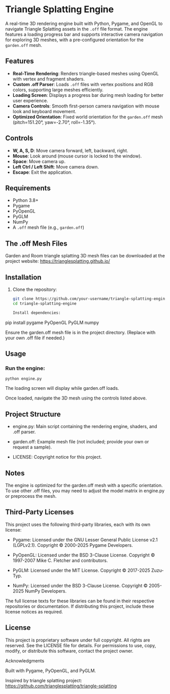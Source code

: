 # Triangle Splatting Engine

A real-time 3D rendering engine built with Python, Pygame, and OpenGL to navigate Triangle Splatting assets in the `.off` file format. The engine features a loading progress bar and supports interactive camera navigation for exploring 3D meshes, with a pre-configured orientation for the `garden.off` mesh.

## Features
- **Real-Time Rendering**: Renders triangle-based meshes using OpenGL with vertex and fragment shaders.
- **Custom .off Parser**: Loads `.off` files with vertex positions and RGB colors, supporting large meshes efficiently.
- **Loading Screen**: Displays a progress bar during mesh loading for better user experience.
- **Camera Controls**: Smooth first-person camera navigation with mouse look and keyboard movement.
- **Optimized Orientation**: Fixed world orientation for the `garden.off` mesh (pitch=151.20°, yaw=-2.70°, roll=-1.35°).

## Controls
- **W, A, S, D**: Move camera forward, left, backward, right.
- **Mouse**: Look around (mouse cursor is locked to the window).
- **Space**: Move camera up.
- **Left Ctrl / Left Shift**: Move camera down.
- **Escape**: Exit the application.

## Requirements
- Python 3.8+
- Pygame
- PyOpenGL
- PyGLM
- NumPy
- A `.off` mesh file (e.g., `garden.off`)

## The .off Mesh Files
Garden and Room triangle splatting 3D mesh files can be downloaded at the project website: https://trianglesplatting.github.io/ 

## Installation
1. Clone the repository:
   ```bash
   git clone https://github.com/your-username/triangle-splatting-engine.git
   cd triangle-splatting-engine

   Install dependencies:

pip install pygame PyOpenGL PyGLM numpy


Ensure the garden.off mesh file is in the project directory. (Replace with your own .off file if needed.)

## Usage

### Run the engine:

```
python engine.py
```

The loading screen will display while garden.off loads.

Once loaded, navigate the 3D mesh using the controls listed above.


## Project Structure

- engine.py: Main script containing the rendering engine, shaders, and .off parser.

- garden.off: Example mesh file (not included; provide your own or request a sample).

- LICENSE: Copyright notice for this project.

## Notes

The engine is optimized for the garden.off mesh with a specific orientation. To use other .off files, you may need to adjust the model matrix in engine.py or preprocess the mesh.

## Third-Party Licenses

This project uses the following third-party libraries, each with its own license:


- Pygame: Licensed under the GNU Lesser General Public License v2.1 (LGPLv2.1). Copyright © 2000-2025 Pygame Developers.

- PyOpenGL: Licensed under the BSD 3-Clause License. Copyright © 1997-2007 Mike C. Fletcher and contributors.

- PyGLM: Licensed under the MIT License. Copyright © 2017-2025 Zuzu-Typ.

- NumPy: Licensed under the BSD 3-Clause License. Copyright © 2005-2025 NumPy Developers.

The full license texts for these libraries can be found in their respective repositories or documentation. If distributing this project, include these license notices as required.

## License

This project is proprietary software under full copyright. All rights are reserved. See the LICENSE file for details. For permissions to use, copy, modify, or distribute this software, contact the project owner.


Acknowledgments

Built with Pygame, PyOpenGL, and PyGLM.

Inspired by triangle splatting project: https://github.com/trianglesplatting/triangle-splatting

